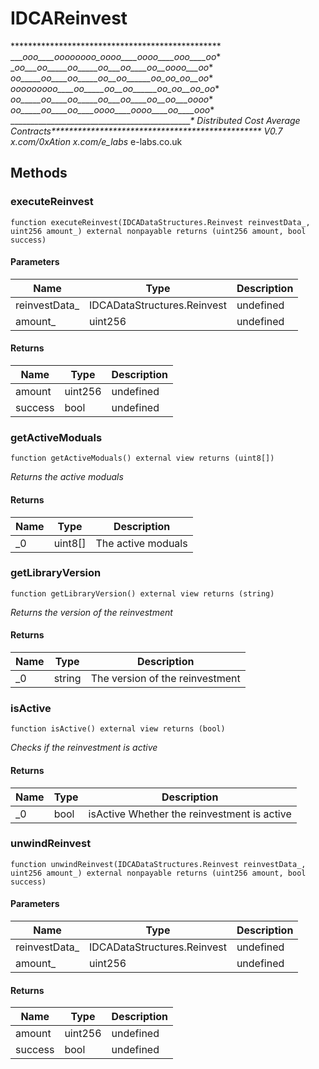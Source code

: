 # IDCAReinvest





************************************************ ____ooo____oooooooo_oooo____oooo____ooo____oo_* __oo___oo_____oo_____oo___oo____oo__oooo___oo_* _oo_____oo____oo_____oo__oo______oo_oo_oo__oo_* _ooooooooo____oo_____oo__oo______oo_oo__oo_oo_* _oo_____oo____oo_____oo___oo____oo__oo___oooo_* _oo_____oo____oo____oooo____oooo____oo____ooo_* ______________________________________________*      Distributed Cost Average Contracts************************************************                  V0.7  x.com/0xAtion  x.com/e_labs_  e-labs.co.uk



## Methods

### executeReinvest

```solidity
function executeReinvest(IDCADataStructures.Reinvest reinvestData_, uint256 amount_) external nonpayable returns (uint256 amount, bool success)
```





#### Parameters

| Name | Type | Description |
|---|---|---|
| reinvestData_ | IDCADataStructures.Reinvest | undefined |
| amount_ | uint256 | undefined |

#### Returns

| Name | Type | Description |
|---|---|---|
| amount | uint256 | undefined |
| success | bool | undefined |

### getActiveModuals

```solidity
function getActiveModuals() external view returns (uint8[])
```



*Returns the active moduals*


#### Returns

| Name | Type | Description |
|---|---|---|
| _0 | uint8[] | The active moduals |

### getLibraryVersion

```solidity
function getLibraryVersion() external view returns (string)
```



*Returns the version of the reinvestment*


#### Returns

| Name | Type | Description |
|---|---|---|
| _0 | string | The version of the reinvestment |

### isActive

```solidity
function isActive() external view returns (bool)
```



*Checks if the reinvestment is active*


#### Returns

| Name | Type | Description |
|---|---|---|
| _0 | bool | isActive Whether the reinvestment is active |

### unwindReinvest

```solidity
function unwindReinvest(IDCADataStructures.Reinvest reinvestData_, uint256 amount_) external nonpayable returns (uint256 amount, bool success)
```





#### Parameters

| Name | Type | Description |
|---|---|---|
| reinvestData_ | IDCADataStructures.Reinvest | undefined |
| amount_ | uint256 | undefined |

#### Returns

| Name | Type | Description |
|---|---|---|
| amount | uint256 | undefined |
| success | bool | undefined |




